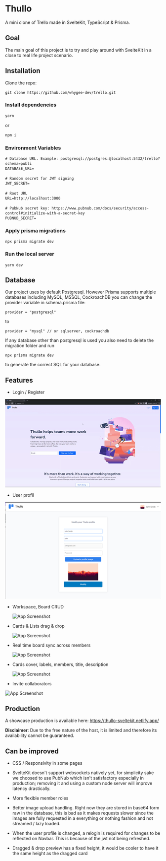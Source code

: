 # Thullo

A mini clone of Trello made in SvelteKit, TypeScript & Prisma.

## Goal

The main goal of this project is to try and play around with SvelteKit in a close to real life project scenario.

## Installation

Clone the repo:

```
git clone https://github.com/whygee-dev/trello.git
```

### Install dependencies

```bash
yarn
```

or

```bash
npm i
```

### Environment Variables

```
# Database URL. Example: postgresql://postgres:@localhost:5432/trello?schema=publi
DATABASE_URL=

# Random secret for JWT signing
JWT_SECRET=

# Root URL
URL=http://localhost:3000

# PubNub secret key: https://www.pubnub.com/docs/security/access-control#initialize-with-a-secret-key
PUBNUB_SECRET=

```

### Apply prisma migrations

```
npx prisma migrate dev
```

### Run the local server

```
yarn dev
```

## Database

Our project uses by default Postgresql. However Prisma supports multiple databases including MySQL, MSSQL, CockroachDB you can change the provider variable in schema.prisma file:

```
provider = "postgresql"
```

to

```
provider = "mysql" // or sqlserver, cockroachdb
```

If any database other than postgresql is used you also need to delete the migration folder and run

```
npx prisma migrate dev
```

to generate the correct SQL for your database.

## Features

- Login / Register

![App Screenshot](https://github.com/whygee-dev/public_gifs/blob/main/thullo/auth.gif?raw=true)

- User profil

![App Screenshot](https://github.com/whygee-dev/public_gifs/blob/main/thullo/profil.png?raw=true)

- Workspace, Board CRUD

  ![App Screenshot](https://github.com/whygee-dev/public_gifs/blob/main/thullo/board-workspace-crud.gif?raw=true)

- Cards & Lists drag & drop

  ![App Screenshot](https://github.com/whygee-dev/public_gifs/blob/main/thullo/card-crud.gif?raw=true)

- Real time board sync across members

  ![App Screenshot](https://github.com/whygee-dev/public_gifs/blob/main/thullo/sync-drag&drop.gif?raw=true)

- Cards cover, labels, members, title, description

  ![App Screenshot](https://github.com/whygee-dev/public_gifs/blob/main/thullo/card-crud.gif?raw=true)

- Invite collaborators

![App Screenshot](https://github.com/whygee-dev/public_gifs/blob/main/thullo/invite.gif?raw=true)

## Production

A showcase production is available here: https://thullo-sveltekit.netlify.app/

**Disclaimer**: Due to the free nature of the host, it is limited and therefore its availability cannot be guaranteed.

## Can be improved

- CSS / Responsivity in some pages

- SvelteKit doesn't support websockets natively yet, for simplicity sake we choosed to use PubNub which isn't satisfactory especially in production; removing it and using a custom node server will improve latency drastically.

- More flexible member roles

- Better image upload handling. Right now they are stored in base64 form raw in the database, this is bad as it makes requests slower since the images are fully requested in a everything or nothing fashion and not streamed / lazy loaded.

- When the user profile is changed, a relogin is required for changes to be reflected on Navbar. This is because of the jwt not being refreshed.

- Dragged & drop preview has a fixed height, it would be cooler to have it the same height as the dragged card
